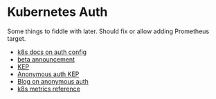 # Kubernetes Auth

Some things to fiddle with later.
Should fix or allow adding Prometheus target.

- [k8s docs on auth config](https://kubernetes.io/docs/reference/access-authn-authz/authentication/#using-authentication-configuration)
- [beta announcement](https://kubernetes.io/blog/2024/04/25/structured-authentication-moves-to-beta/)
- [KEP](https://github.com/kubernetes/enhancements/issues/3331)
- [Anonymous auth KEP](https://github.com/kubernetes/enhancements/blob/master/keps/sig-auth/4633-anonymous-auth-configurable-endpoints/README.md)
- [Blog on anonymous auth](https://medium.com/@azalio_16174/securing-kubernetes-api-server-health-checks-without-anonymous-access-0be907fbf5e8)
- [k8s metrics reference](https://kubernetes.io/docs/reference/instrumentation/metrics/)
